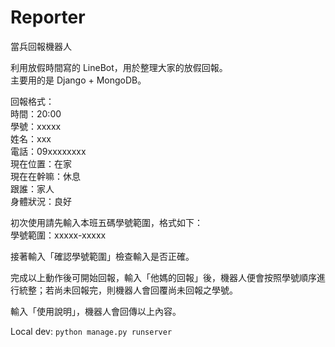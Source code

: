 # Reporter

當兵回報機器人

利用放假時間寫的 LineBot，用於整理大家的放假回報。<br>
主要用的是 Django + MongoDB。<br>

回報格式：<br>
時間：20:00<br>
學號：xxxxx<br>
姓名：xxx<br>
電話：09xxxxxxxx<br>
現在位置：在家<br>
現在在幹嘛：休息<br>
跟誰：家人<br>
身體狀況：良好<br>

初次使用請先輸入本班五碼學號範圍，格式如下：<br>
學號範圍：xxxxx-xxxxx<br>

接著輸入「確認學號範圍」檢查輸入是否正確。<br>

完成以上動作後可開始回報，輸入「他媽的回報」後，機器人便會按照學號順序進行統整；若尚未回報完，則機器人會回覆尚未回報之學號。<br>

輸入「使用說明」，機器人會回傳以上內容。

Local dev:
`python manage.py runserver`
